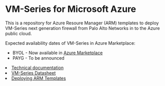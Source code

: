 # VM-Series for Microsoft Azure
This is a repository for Azure Resoure Manager (ARM) templates to deploy VM-Series next generation firewall from Palo Alto Networks in to the Azure public cloud. 

Expected availability dates of VM-Series in Azure Marketplace:
* BYOL - Now available in <a href="https://azure.microsoft.com/en-us/marketplace/partners/paloaltonetworks/vmseriesbyol-template2template2-3nic-3subnetbyol/">Azure Marketplace</a>
* PAYG - To be announced

<li><a href="https://www.paloaltonetworks.com/documentation/71/virtualization/virtualization/set-up-the-vm-series-firewall-in-azure">Technical documentation</a>
<li><a href="https://www.paloaltonetworks.com/products/secure-the-network/virtualized-next-generation-firewall/vm-series-for-azure">VM-Series Datasheet</a>
<li><a href="https://azure.microsoft.com/en-us/documentation/articles/resource-group-template-deploy/#deploy-with-azure-cli">Deploying ARM Templates</a>